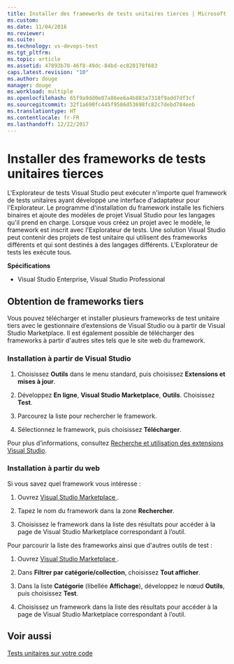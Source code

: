 ```yaml
---
title: Installer des frameworks de tests unitaires tierces | Microsoft Docs
ms.custom: 
ms.date: 11/04/2016
ms.reviewer: 
ms.suite: 
ms.technology: vs-devops-test
ms.tgt_pltfrm: 
ms.topic: article
ms.assetid: 47893b70-46f8-49dc-84bd-ec820178f683
caps.latest.revision: "10"
ms.author: douge
manager: douge
ms.workload: multiple
ms.openlocfilehash: 65f9a9dd0e07a86ee6a4b883a7318f9add7df3cf
ms.sourcegitcommit: 32f1a690fc445f9586d53698fc82c7debd784eeb
ms.translationtype: HT
ms.contentlocale: fr-FR
ms.lasthandoff: 12/22/2017
---
```

# <a name="install-third-party-unit-test-frameworks"></a>Installer des frameworks de tests unitaires tierces
L'Explorateur de tests Visual Studio peut exécuter n'importe quel framework de tests unitaires ayant développé une interface d'adaptateur pour l'Explorateur. Le programme d'installation du framework installe les fichiers binaires et ajoute des modèles de projet Visual Studio pour les langages qu'il prend en charge. Lorsque vous créez un projet avec le modèle, le framework est inscrit avec l'Explorateur de tests. Une solution Visual Studio peut contenir des projets de test unitaire qui utilisent des frameworks différents et qui sont destinés à des langages différents. L'Explorateur de tests les exécute tous.  
  
 **Spécifications**  
  
-   Visual Studio Enterprise, Visual Studio Professional  
  
## <a name="acquiring-third-party-frameworks"></a>Obtention de frameworks tiers  
 Vous pouvez télécharger et installer plusieurs frameworks de test unitaire tiers avec le gestionnaire d’extensions de Visual Studio ou à partir de Visual Studio Marketplace. Il est également possible de télécharger des frameworks à partir d'autres sites tels que le site web du framework.  
  
### <a name="installing-from-visual-studio"></a>Installation à partir de Visual Studio  
  
1.  Choisissez **Outils** dans le menu standard, puis choisissez **Extensions et mises à jour**.  
  
2.  Développez **En ligne**, **Visual Studio Marketplace**, **Outils**. Choisissez **Test**.  
  
3.  Parcourez la liste pour rechercher le framework.  
  
4.  Sélectionnez le framework, puis choisissez **Télécharger**.  
  
 Pour plus d’informations, consultez [Recherche et utilisation des extensions Visual Studio](../ide/finding-and-using-visual-studio-extensions.md).  
  
### <a name="installing-from-the-web"></a>Installation à partir du web  
 Si vous savez quel framework vous intéresse :  
  
1.  Ouvrez [Visual Studio Marketplace ](https://marketplace.visualstudio.com/vs).  
  
2.  Tapez le nom du framework dans la zone **Rechercher**.  
  
3.  Choisissez le framework dans la liste des résultats pour accéder à la page de Visual Studio Marketplace correspondant à l’outil.  
  
 Pour parcourir la liste des frameworks ainsi que d'autres outils de test :  
  
1.  Ouvrez [Visual Studio Marketplace ](https://marketplace.visualstudio.com/vs).  
  
2.  Dans **Filtrer par catégorie/collection**, choisissez **Tout afficher**.  
  
3.  Dans la liste **Catégorie** (libellée **Affichage**), développez le nœud **Outils**, puis choisissez **Test**.  
  
4.  Choisissez un framework dans la liste des résultats pour accéder à la page de Visual Studio Marketplace correspondant à l’outil.  
  
## <a name="see-also"></a>Voir aussi  
 [Tests unitaires sur votre code](../test/unit-test-your-code.md)
